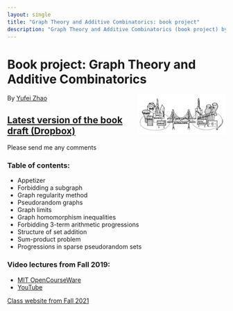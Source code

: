```yaml
---
layout: single
title: "Graph Theory and Additive Combinatorics: book project"
description: "Graph Theory and Additive Combinatorics (book project) by Prof. Yufei Zhao"
---
```


Book project: Graph Theory and Additive Combinatorics
===============================================

<img src="../gtac/bridge.png" width="600" height="181" style="float:right; max-width: 40%; height: auto;" class="side"
 title="The bridge between graph theory and additive combinatorics">


By [Yufei Zhao](http://yufeizhao.com)

## [Latest version of the book draft (Dropbox)](https://www.dropbox.com/sh/6ashj34jk6i905n/AAAhThbmPXvJcYOHS0IU2cQJa/gtacbook.pdf)

Please send me any comments

### Table of contents:

- Appetizer
- Forbidding a subgraph
- Graph regularity method
- Pseudorandom graphs
- Graph limits
- Graph homomorphism inequalities
- Forbidding 3-term arithmetic progressions
- Structure of set addition
- Sum-product problem
- Progressions in sparse pseudorandom sets


### Video lectures from Fall 2019:
- [MIT OpenCourseWare](https://ocw.mit.edu/courses/mathematics/18-217-graph-theory-and-additive-combinatorics-fall-2019/video-lectures/) 
- [YouTube](https://www.youtube.com/playlist?list=PLUl4u3cNGP62qauV_CpT1zKaGG_Vj5igX)


[Class website from Fall 2021](../gtac/gtac.pdf)
